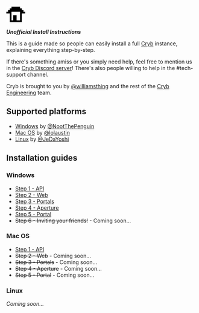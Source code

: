 ![Cryb logo](.github/cryb.png)

_**Unofficial Install Instructions**_

This is a guide made so people can easily install a full [Cryb](https://cryb.app) instance, explaining everything step-by-step.

If there's something amiss or you simply need help, feel free to mention us in the [Cryb Discord server](https://discord.gg/ShTATH4)!
There's also people willing to help in the #tech-support channel.

Cryb is brought to you by [@williamsthing](https://github.com/williamsthing) and the rest of the [Cryb Engineering](https://github.com/orgs/crybapp/people) team.

## Supported platforms

* [Windows](#windows) by [@NootThePenguin](https://github.com/NootThePenguin "Noot#0420")
* [Mac OS](#mac-os) by [@lolaustin](https://github.com/lolaustin "austin#9335")
* [Linux](#linux) by [@JeDaYoshi](https://github.com/JeDaYoshi "JeDaYoshi#7942")

## Installation guides

### Windows

* [Step 1 - API](windows/01-api.md)
* [Step 2 - Web](windows/02-web.md)
* [Step 3 - Portals](windows/03-portals.md)
* [Step 4 - Aperture](windows/04-aperture.md)
* [Step 5 - Portal](windows/05-portal.md)
* ~~Step 6 - Inviting your friends!~~ - Coming soon...

### Mac OS

* [Step 1 - API](macos/01-api.md#mac)
* ~~Step 2 - Web~~ - Coming soon...
* ~~Step 3 - Portals~~ - Coming soon...
* ~~Step 4 - Aperture~~ - Coming soon...
* ~~Step 5 - Portal~~ - Coming soon...

### Linux

*Coming soon...*
